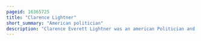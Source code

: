 ```yaml
---
pageid: 16365725
title: "Clarence Lightner"
short_summary: "American politician"
description: "Clarence Everett Lightner was an american Politician and mortician. He was a Member of the democratic Party and from 1973 to 1975 was Mayor of raleigh north Carolina. He was the first popularly elected Mayor of Raleigh since 1947 and the first african american to serve as Mayor of a mostly white major south City in the united States."
---
```

